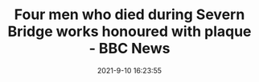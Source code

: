 ---
"title": "Four men who died during Severn Bridge works honoured with plaque - BBC News"
"date": "2021-9-10 16:23:55"
"feed_name": "GOOGLENEWSINDUSTRIAL"
"feed_website": "https://news.google.com/search?q=industrial%2Bincident&hl=en-US&gl=US&ceid=US:en"
"feed_rss": "https://news.google.com/rss/search?q=industrial%2Bincident&hl=en-US&gl=US&ceid=US:en"
"link": "https://www.bbc.com/news/uk-england-bristol-58512223"
"file": "_posts/2021-1-1-92c3303462f669656480f8a07231bbdb11457906.md"
"accident": "0"
"drilling": "0"
---